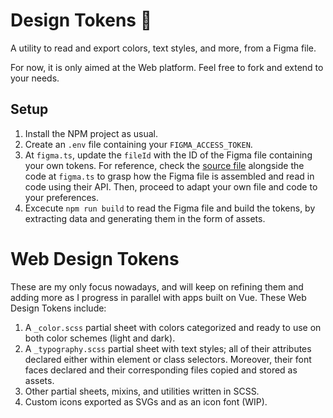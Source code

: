 # Design Tokens 🎨

A utility to read and export colors, text styles, and more, from a Figma file.

For now, it is only aimed at the Web platform. Feel free to fork and extend to your needs.

## Setup

1. Install the NPM project as usual.
1. Create an `.env` file containing your `FIGMA_ACCESS_TOKEN`.
1. At `figma.ts`, update the `fileId` with the ID of the Figma file containing your own tokens. For reference, check the [source file](https://www.figma.com/design/bINVy3ZxKbDUh4Hs1PijwI/Design-Tokens) alongside the code at `figma.ts` to grasp how the Figma file is assembled and read in code using their API. Then, proceed to adapt your own file and code to your preferences.
1. Excecute `npm run build` to read the Figma file and build the tokens, by extracting data and generating them in the form of assets.

# Web Design Tokens

These are my only focus nowadays, and will keep on refining them and adding more as I progress in parallel with apps built on Vue. These Web Design Tokens include:
1. A `_color.scss` partial sheet with colors categorized and ready to use on both color schemes (light and dark).
1. A `_typography.scss` partial sheet with text styles; all of their attributes declared either within element or class selectors. Moreover, their font faces declared and their corresponding files copied and stored as assets.
1. Other partial sheets, mixins, and utilities written in SCSS.
1. Custom icons exported as SVGs and as an icon font (WIP).

